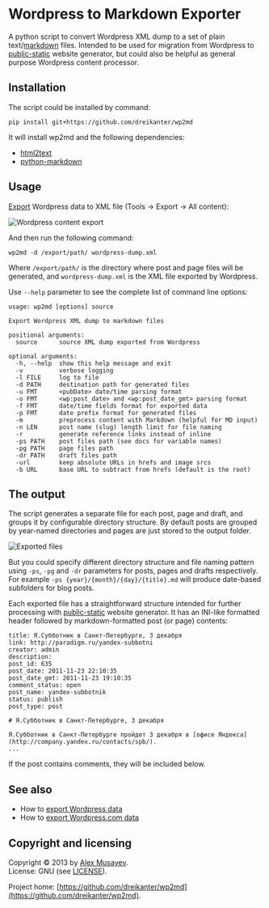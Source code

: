 # Wordpress to Markdown Exporter

A python script to convert Wordpress XML dump to a set of plain text/[markdown](http://daringfireball.net/projects/markdown) files. Intended to be used for migration from Wordpress to [public-static](http://github.com/dreikanter/public-static) website generator, but could also be helpful as general purpose Wordpress content processor.


## Installation

The script could be installed by command:

	pip install git+https://github.com/dreikanter/wp2md

It will install wp2md and the following dependencies:

* [html2text](https://github.com/aaronsw/html2text/)
* [python-markdown](http://pypi.python.org/pypi/Markdown/)


## Usage

[Export](http://en.support.wordpress.com/export/) Wordpress data to XML file (Tools → Export → All content):

![Wordpress content export](http://img-fotki.yandex.ru/get/6403/988666.0/0_a05db_af845b23_L.jpg)

And then run the following command:

	wp2md -d /export/path/ wordpress-dump.xml

Where `/export/path/` is the directory where post and page files will be generated, and `wordpress-dump.xml` is the XML file exported by Wordpress.

Use `--help` parameter to see the complete list of command line options:

	usage: wp2md [options] source

	Export Wordpress XML dump to markdown files

	positional arguments:
	  source      source XML dump exported from Wordpress

	optional arguments:
	  -h, --help  show this help message and exit
	  -v          verbose logging
	  -l FILE     log to file
	  -d PATH     destination path for generated files
	  -u FMT      <pubDate> date/time parsing format
	  -o FMT      <wp:post_date> and <wp:post_date_gmt> parsing format
	  -f FMT      date/time fields format for exported data
	  -p FMT      date prefix format for generated files
	  -m          preprocess content with Markdown (helpful for MD input)
	  -n LEN      post name (slug) length limit for file naming
	  -r          generate reference links instead of inline
	  -ps PATH    post files path (see docs for variable names)
	  -pg PATH    page files path
	  -dr PATH    draft files path
	  -url        keep absolute URLs in hrefs and image srcs
	  -b URL      base URL to subtract from hrefs (default is the root)


## The output

The script generates a separate file for each post, page and draft, and groups it by configurable directory structure. By default posts are grouped by year-named directories and pages are just stored to the output folder.

![Exported files](http://img-fotki.yandex.ru/get/6500/988666.0/0_a05da_66f67f9f_L.jpg)

But you could specify different directory structure and file naming pattern using `-ps`, `-pg` and `-dr` parameters for posts, pages and drafts respectively. For example `-ps {year}/{month}/{day}/{title}.md` will produce date-based subfolders for blog posts.

Each exported file has a straightforward structure intended for further processing with [public-static](http://github.com/dreikanter/public-static) website generator. It has an INI-like formatted header followed by markdown-formatted post (or page) contents:

	title: Я.Субботник в Санкт-Петербурге, 3 декабря
	link: http://paradigm.ru/yandex-subbotni
	creator: admin
	description: 
	post_id: 635
	post_date: 2011-11-23 22:10:35
	post_date_gmt: 2011-11-23 19:10:35
	comment_status: open
	post_name: yandex-subbotnik
	status: publish
	post_type: post

	# Я.Субботник в Санкт-Петербурге, 3 декабря

	Я.Субботник в Санкт-Петербурге пройдет 3 декабря в [офисе Яндекса](http://company.yandex.ru/contacts/spb/).
	...

If the post contains comments, they will be included below.


## See also

* How to [export Wordpress data](http://codex.wordpress.org/Tools_Export_Screen)
* How to [export Wordpress.com data](http://en.support.wordpress.com/export/)


## Copyright and licensing

Copyright &copy; 2013 by [Alex Musayev](http://alex.musayev.com).  
License: GNU (see [LICENSE](https://raw.github.com/dreikanter/wp2md/master/LICENSE)).

Project home: [https://github.com/dreikanter/wp2md](https://github.com/dreikanter/wp2md).
